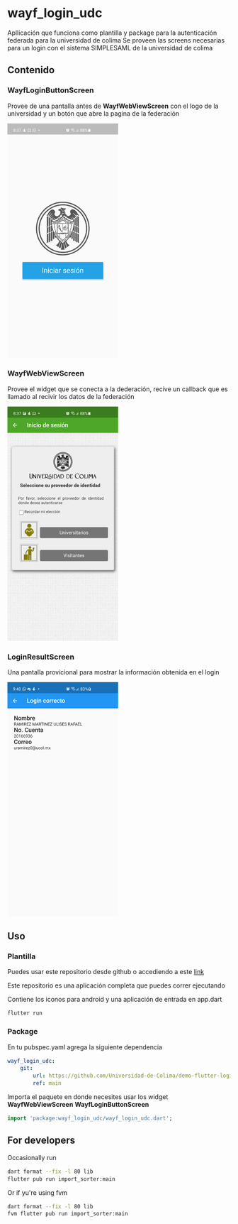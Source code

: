 # wayf_login_udc

Apllicación que funciona como plantilla y package para la autenticación federada para la universidad de colima
Se proveen las screens necesarias para un login con el sistema SIMPLESAML de la universidad de colima

## Contenido

### WayfLoginButtonScreen

Provee de una pantalla antes de **WayfWebViewScreen** con el logo de la universidad y un botón que abre la pagina de la federación

<img src="screenshots/login_button.jpg" alt="Redirect to samsample" width="250px"/>

### WayfWebViewScreen

Provee el widget que se conecta a la dederación, recive un callback que es llamado al recivir los datos de la federación

<img src="screenshots/samsample.jpg" alt="SamSample webview" width="250px"/>

### LoginResultScreen

Una pantalla provicional para mostrar la información obtenida en el login

<img src="screenshots/login_success.jpg" alt="screenshots/login_succes.jpg" width="250px"/>

## Uso

### Plantilla

Puedes usar este repositorio desde github o accediendo a este [link](https://github.com/Universidad-de-Colima/demo-flutter-login-federado/generate)

Este repositorio es una aplicación completa que puedes correr ejecutando

Contiene los iconos para android y una aplicación de entrada en app.dart

```bash
flutter run
```

### Package

En tu pubspec.yaml agrega la siguiente dependencia

```yaml
wayf_login_udc:
    git:
        url: https://github.com/Universidad-de-Colima/demo-flutter-login-federado.git
        ref: main
```

Importa el paquete en donde necesites usar los widget **WayfWebViewScreen**
**WayfLoginButtonScreen**

```dart
import 'package:wayf_login_udc/wayf_login_udc.dart';
```

## For developers

Occasionally run

```bash
dart format --fix -l 80 lib
flutter pub run import_sorter:main
```

Or if yu're using fvm

```bash
dart format --fix -l 80 lib
fvm flutter pub run import_sorter:main
```
